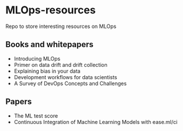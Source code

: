 # MLOps-resources
Repo to store interesting resources on MLOps

## Books and whitepapers

- Introducing MLOps
- Primer on data drift and drift collection
- Explaining bias in your data
- Development workflows for data scientists
- A Survey of DevOps Concepts and Challenges

## Papers 

- The ML test score
- Continuous Integration of Machine Learning Models with ease.ml/ci